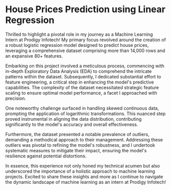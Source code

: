 # House Prices Prediction using Linear Regression

Thrilled to highlight a pivotal role in my journey as a Machine Learning Intern at Prodigy Infotech! My primary focus revolved around the creation of a robust logistic regression model designed to predict house prices, leveraging a comprehensive dataset comprising more than 14,000 rows and an expansive 80+ features.

Embarking on this project involved a meticulous process, commencing with in-depth Exploratory Data Analysis (EDA) to comprehend the intricate patterns within the dataset. Subsequently, I dedicated substantial effort to feature engineering, a critical step in enhancing the model's predictive capabilities. The complexity of the dataset necessitated strategic feature scaling to ensure optimal model performance, a facet I approached with precision.

One noteworthy challenge surfaced in handling skewed continuous data, prompting the application of logarithmic transformations. This nuanced step proved instrumental in aligning the data distribution, contributing significantly to the model's accuracy and overall effectiveness.

Furthermore, the dataset presented a notable prevalence of outliers, demanding a methodical approach to their management. Addressing these outliers was pivotal to refining the model's robustness, and I undertook systematic measures to mitigate their impact, ensuring the model's resilience against potential distortions.

In essence, this experience not only honed my technical acumen but also underscored the importance of a holistic approach to machine learning projects. Excited to share these insights and more as I continue to navigate the dynamic landscape of machine learning as an intern at Prodigy Infotech!